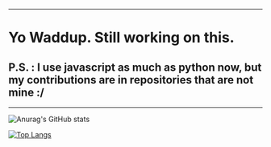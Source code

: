 
---
# Yo Waddup. Still working on this.

## P.S. : I use javascript as much as python now, but my contributions are in repositories that are not mine :/ 

---
![Anurag's GitHub stats](https://github-readme-stats.vercel.app/api?username=AryamannNingombam&count_private=true&show_icons=true&theme=chartreuse-dark)

[![Top Langs](https://github-readme-stats.vercel.app/api/top-langs/?username=AryamannNingombam&theme=chartreuse-dark)](https://github.com/anuraghazra/github-readme-stats)
 

